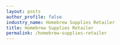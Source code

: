 ```yaml
---
layout: posts 
author_profile: false 
industry_name: Homebrew Supplies Retailer
title: Homebrew Supplies Retailer
permalink: /homebrew-supplies-retailer
---
```

